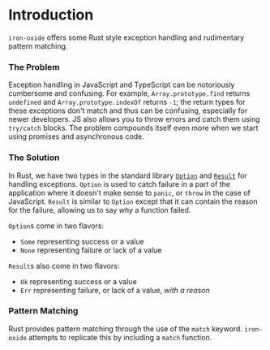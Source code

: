 # Introduction

`iron-oxide` offers some Rust style exception handling and rudimentary pattern matching.

### The Problem

Exception handling in JavaScript and TypeScript can be notoriously cumbersome and confusing. For example, `Array.prototype.find` returns `undefined` and `Array.prototype.indexOf` returns `-1`; the return types for these exceptions don't match and thus can be confusing, especially for newer developers. JS also allows you to throw errors and catch them using `try/catch` blocks. The problem compounds itself even more when we start using promises and asynchronous code.

### The Solution

In Rust, we have two types in the standard library [`Option`](https://doc.rust-lang.org/rust-by-example/std/option.html) and [`Result`](https://doc.rust-lang.org/rust-by-example/std/result.html) for handling exceptions. `Option` is used to catch failure in a part of the application where it doesn't make sense to `panic`, or `throw` in the case of JavaScript. `Result` is similar to `Option` except that it can contain the reason for the failure, allowing us to say _why_ a function failed.

`Option`s come in two flavors:

* `Some` representing success or a value
* `None` representing failure or lack of a value

`Result`s also come in two flavors:

* `Ok` representing success or a value
* `Err` representing failure, or lack of a value, _with a reason_

### Pattern Matching

Rust provides pattern matching through the use of the `match` keyword. `iron-oxide` attempts to replicate this by including a `match` function.

